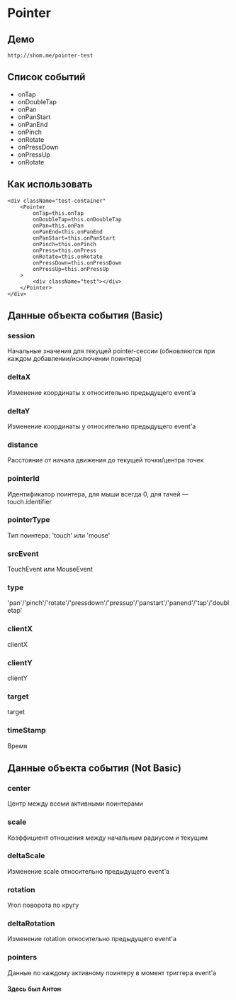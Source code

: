 # Pointer

## Демо
```
http://shom.me/pointer-test
```

## Список событий
* onTap
* onDoubleTap
* onPan
* onPanStart
* onPanEnd
* onPinch
* onRotate
* onPressDown
* onPressUp
* onRotate

## Как использовать
```
<div className="test-container"
	<Pointer
		onTap=this.onTap
		onDoubleTap=this.onDoubleTap
		onPan=this.onPan
		onPanEnd=this.onPanEnd
		onPanStart=this.onPanStart
		onPinch=this.onPinch
		onPress=this.onPress
		onRotate=this.onRotate
		onPressDown=this.onPressDown
		onPressUp=this.onPressUp
	>
		<div className="test"></div>
	</Pointer>
</div>
```



## Данные объекта события (Basic)

### session
Начальные значения для текущей pointer-сессии (обновляются при каждом добавлении/исключении поинтера)
### deltaX
Изменение координаты x относительно предыдущего event'а
### deltaY
Изменение координаты y относительно предыдущего event'а
### distance
Расстояние от начала движения до текущей точки/центра точек
### pointerId
Идентификатор поинтера, для мыши всегда 0, для тачей — touch.identifier
### pointerType
Тип поинтера: 'touch' или 'mouse'
### srcEvent
TouchEvent или MouseEvent
### type
'pan'/'pinch'/'rotate'/'pressdown'/'pressup'/'panstart'/'panend'/'tap'/'doubletap'
### clientX
clientX
### clientY
clientY
### target
target
### timeStamp
Время


## Данные объекта события (Not Basic)
### center
Центр между всеми активными поинтерами
### scale
Коэффициент отношения между начальным радиусом и текущим
### deltaScale
Изменение scale относительно предыдущего event'а
### rotation
Угол поворота по кругу
### deltaRotation
Изменение rotation относительно предыдущего event'а
### pointers
Данные по каждому активному поинтеру в момент триггера event'а

#### Здесь был Антон
